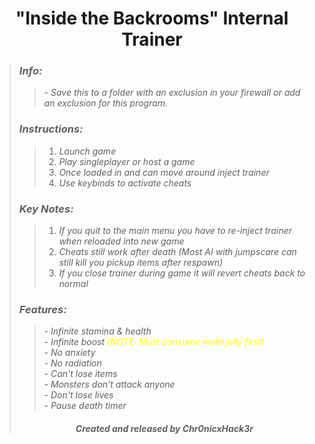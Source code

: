 # <center> "Inside the Backrooms" Internal Trainer </center>
>### ***Info:***
>>*- Save this to a folder with an exclusion in your firewall or add an exclusion for this program.*<br>
>### ***Instructions:***
>>1. *Launch game*
>>2. *Play singleplayer or host a game*
>>3. *Once loaded in and can move around inject trainer*
>>4. *Use keybinds to activate cheats*
>### ***Key Notes:***
>>1. *If you quit to the main menu you have to re-inject trainer when reloaded into new game*
>>2. *Cheats still work after death (Most AI with jumpscare can still kill you pickup  items after respawn)*
>>3. *If you close trainer during game it will revert cheats back to normal*
>### ***Features:***
>>*- Infinite stamina & health*<br>
>>*- Infinite boost <span style="color: yellow;">(NOTE: Must consume moth jelly first)</span>*<br>
>>*- No anxiety*<br>
>>*- No radiation*<br>
>>*- Can't lose items*<br>
>>*- Monsters don't attack anyone*<br>
>>*- Don't lose lives*<br>
>>*- Pause death timer*<br>
>###### <center> ***Created and released by Chr0nicxHack3r*** </center>
